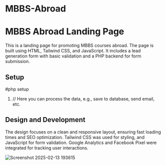 # MBBS-Abroad
# MBBS Abroad Landing Page

This is a landing page for promoting MBBS courses abroad. The page is built using HTML, Tailwind CSS, and JavaScript. It includes a lead generation form with basic validation and a PHP backend for form submission.

## Setup
#php setup

1. // Here you can process the data, e.g., save to database, send email, etc.


## Design and Development

The design focuses on a clean and responsive layout, ensuring fast loading times and SEO optimization. Tailwind CSS was used for styling, and JavaScript for form validation. Google Analytics and Facebook Pixel were integrated for tracking user interactions.

![Screenshot 2025-02-13 193615](https://github.com/user-attachments/assets/d35fae0d-a87a-49ce-981f-e5420115f66b)
